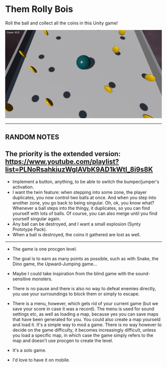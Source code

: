 # Them Rolly Bois

Roll the ball and collect all the coins in this Unity game!

![](./ingame_screenshot.png)

---

## RANDOM NOTES

The priority is the extended version: https://www.youtube.com/playlist?list=PLNoRsahkiuzWgIAVbK9AD1kWtI_8i9s8K
---
- Implement a button, anything, to be able to switch the bumper/jumper's activation.
- I want the twin feature: when stepping into some zone, the player duplicates, you now control two balls at once. And when you step into another zone, you go back to being singular. Oh, ok, you know what? Whenever a ball steps into the thingy, it duplicates, so you can find yourself with lots of balls. Of course, you can also merge until you find yourself singular again.
- Any ball can be destroyed, and I want a small explosion (Synty Prototype Pack).
- When a ball is destroyed, the coins it gathered are lost as well.
---
- The game is one procgen level.
- The goal is to earn as many points as possible, such as with Snake, the Dino game, the Upward-Jumping game...
- Maybe I could take inspiration from the blind game with the sound-sensitive monsters.

- There is no pause and there is also no way to defeat enemies directly, you use your surroundings to block them or simply to escape.
- There is a menu, however, which gets rid of your current game (but we save your score in case it was a record). The menu is used for sound settings etc, as well as loading a map, because yes you can save maps that have been generated for you. You could also create a map yourseld and load it. It's a simple way to mod a game. There is no way however to decide on the game difficulty, it becomes increasingly difficult, unless you load a specific map, in which case the game simply refers to the map and doesn't use procgen to create the level.

- It's a solo game.
- I'd love to have it on mobile.

